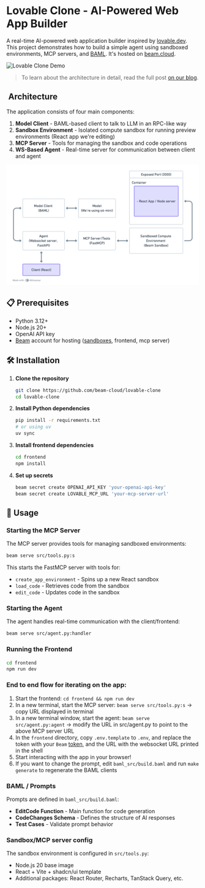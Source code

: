 # Lovable Clone - AI-Powered Web App Builder

A real-time AI-powered web application builder inspired by [lovable.dev](https://lovable.dev). This project demonstrates how to build a simple agent using sandboxed environments, MCP servers, and [BAML](https://github.com/BoundaryML/baml). It's hosted on [beam.cloud](https://beam.cloud).

![Lovable Clone Demo](assets/lovable-demo.gif)

> To learn about the architecture in detail, read the full post [on our blog](https://www.beam.cloud/blog/agentic-apps).

## ️ Architecture

The application consists of four main components:

1. **Model Client** - BAML-based client to talk to LLM in an RPC-like way
2. **Sandbox Environment** - Isolated compute sandbox for running preview environments (React app we're editing)
3. **MCP Server** - Tools for managing the sandbox and code operations
4. **WS-Based Agent** - Real-time server for communication between client and agent

![Architecture Diagram](assets/arch.png)

## 📋 Prerequisites

- Python 3.12+
- Node.js 20+
- OpenAI API key
- [Beam](https://beam.cloud) account for hosting ([sandboxes](https://docs.beam.cloud/v2/sandbox/overview), frontend, mcp server)

## 🛠️ Installation

1. **Clone the repository**

   ```bash
   git clone https://github.com/beam-cloud/lovable-clone
   cd lovable-clone
   ```

2. **Install Python dependencies**

   ```bash
   pip install -r requirements.txt
   # or using uv
   uv sync
   ```

3. **Install frontend dependencies**

   ```bash
   cd frontend
   npm install
   ```

4. **Set up secrets**
   ```bash
   beam secret create OPENAI_API_KEY 'your-openai-api-key'
   beam secret create LOVABLE_MCP_URL 'your-mcp-server-url'
   ```

## 🎯 Usage

### Starting the MCP Server

The MCP server provides tools for managing sandboxed environments:

```bash
beam serve src/tools.py:s
```

This starts the FastMCP server with tools for:

- `create_app_environment` - Spins up a new React sandbox
- `load_code` - Retrieves code from the sandbox
- `edit_code` - Updates code in the sandbox

### Starting the Agent

The agent handles real-time communication with the client/frontend:

```bash
beam serve src/agent.py:handler
```

### Running the Frontend

```bash
cd frontend
npm run dev
```

### End to end flow for iterating on the app:

1. Start the frontend: `cd frontend && npm run dev`
2. In a new terminal, start the MCP server: `beam serve src/tools.py:s` -> copy URL displayed in terminal
3. In a new terminal window, start the agent: `beam serve src/agent.py:agent` -> modify the URL in src/agent.py to point to the above MCP server URL
4. In the `frontend` directory, copy `.env.template` to `.env`, and replace the token with your `Beam` [token](https://platform.beam.cloud/settings/api-keys), and the URL with the websocket URL printed in the shell
5. Start interacting with the app in your browser!
6. If you want to change the prompt, edit `baml_src/build.baml` and run `make generate` to regenerate the BAML clients

### BAML / Prompts

Prompts are defined in `baml_src/build.baml`:

- **EditCode Function** - Main function for code generation
- **CodeChanges Schema** - Defines the structure of AI responses
- **Test Cases** - Validate prompt behavior

### Sandbox/MCP server config

The sandbox environment is configured in `src/tools.py`:

- Node.js 20 base image
- React + Vite + shadcn/ui template
- Additional packages: React Router, Recharts, TanStack Query, etc.
